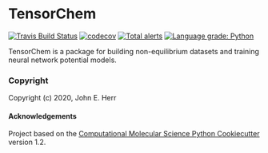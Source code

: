 TensorChem
==============================
[//]: # (Badges)
[![Travis Build Status](https://travis-ci.com/jeherr/tensorchem.svg?branch=master)](https://travis-ci.com/jeherr/tensorchem)
[![codecov](https://codecov.io/gh/jeherr/tensorchem/branch/master/graph/badge.svg)](https://codecov.io/gh/jeherr/tensorchem/branch/master)
[![Total alerts](https://img.shields.io/lgtm/alerts/g/jeherr/tensorchem.svg?logo=lgtm&logoWidth=18)](https://lgtm.com/projects/g/jeherr/tensorchem/alerts/)
[![Language grade: Python](https://img.shields.io/lgtm/grade/python/g/jeherr/tensorchem.svg?logo=lgtm&logoWidth=18)](https://lgtm.com/projects/g/jeherr/tensorchem/context:python)

TensorChem is a package for building non-equilibrium datasets and training neural network potential models.

### Copyright

Copyright (c) 2020, John E. Herr


#### Acknowledgements
 
Project based on the 
[Computational Molecular Science Python Cookiecutter](https://github.com/molssi/cookiecutter-cms) version 1.2.
